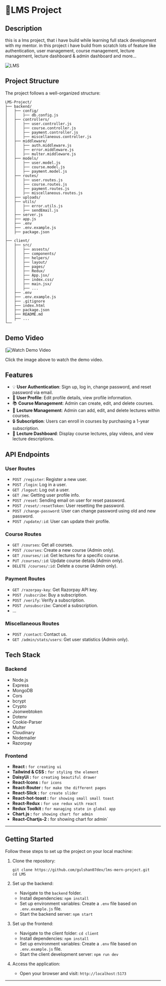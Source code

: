 # 🍳LMS Project

## Description

this is a lms project, that i have build while learning full stack development with my mentor. in this project i have build from scratch lots of feature like authentication, user management, course management, lecture management, lecture dashboard & admin dashboard and more...

![LMS](https://res.cloudinary.com/dhwbyshmo/image/upload/v1695283699/project%20images/lms-home.png)

## Project Structure

The project follows a well-organized structure:

```
LMS-Project/
├── backend/
│   ├── config/
│   │   ├── db.config.js 
│   ├── controllers/
│   │   ├── user.controller.js
│   │   ├── course.controller.js
│   │   ├── payment.controller.js
│   │   ├── miscellaneous.controller.js
│   ├── middleware/
│   │   ├── auth.middleware.js
│   │   ├── error.middleware.js
│   │   ├── multer.middleware.js
│   ├── models/
│   │   ├── user.model.js
│   │   ├── course.model.js
│   │   ├── payment.model.js
│   ├── routes/
│   │   ├── user.routes.js
│   │   ├── course.routes.js
│   │   ├── payment.routes.js
│   │   ├── miscellaneous.routes.js
│   ├── uploads/
│   ├── utils/
│   │   ├── error.utils.js
│   │   ├── sendEmail.js
│   ├── server.js
│   ├── app.js
│   ├── .env
│   ├── .env.example.js
│   ├── package.json
│
├── client/
│   ├── src/
│   │   ├── assests/
│   │   ├── components/
│   │   ├── helpers/
│   │   ├── layout/
│   │   ├── pages/
│   │   ├── Redux/ 
│   │   ├── App.jsx/
│   │   ├── index.css/
│   │   ├── main.jsx/
│   │   ├── ...
│   ├── .env
│   ├── .env.example.js
│   ├── .gitignore
│   ├── index.html
│   ├── package.json
│   ├── README.md
│   ├── ...
└──
```

## Demo Video

[![Watch Demo Video](https://drive.google.com/file/d/1vXQvBX4yX2Seksm5F3EOCtInYJdLPrq8/view?usp=sharing)

Click the image above to watch the demo video.


## Features

- 💡 **User Authentication**: Sign up, log in, change password, and reset password via email.
- 🙋 **User Profile**: Edit profile details, view profile information.
- 📚 **Course Management**: Admin can create, edit, and delete courses.
- 📝 **Lecture Management**: Admin can add, edit, and delete lectures within courses.
- 🔒 **Subscription**: Users can enroll in courses by purchasing a 1-year subscription.
- 🎥 **Lecture Dashboard**: Display course lectures, play videos, and view lecture descriptions.

## API Endpoints

### User Routes

- `POST /register`: Register a new user.
- `POST /login`: Log in a user.
- `GET /logout`: Log out a user.
- `GET /me`: Getting user profile info.
- `POST /reset`: Sending email on user for reset password.
- `POST /reset/:resetToken`: User resetting the password.
- `POST /change-password`: User can change password using old and new password.
- `POST /update/:id`: User can update their profile.

### Course Routes

- `GET /courses`: Get all courses.
- `POST /courses`: Create a new course (Admin only).
- `GET /courses/:id`: Get lectures for a specific course.
- `PUT /courses/:id`: Update course details (Admin only).
- `DELETE /courses/:id`: Delete a course (Admin only).

### Payment Routes

- `GET /razorpay-key`: Get Razorpay API key.
- `POST /subscribe`: Buy a subscription.
- `POST /verify`: Verify a subscription.
- `POST /unsubscribe`: Cancel a subscription.
- ...

### Miscellaneous Routes

- `POST /contact`: Contact us.
- `GET /admin/stats/users`: Get user statistics (Admin only).

## Tech Stack

### Backend

- Node.js
- Express
- MongoDB
- Cors
- bcrypt
- Crypto
- Jsonwebtoken
- Dotenv
- Cookie-Parser
- Multer
- Cloudinary
- Nodemailer
- Razorpay

### Frontend

- **React :** `for creating ui`
- **Tailwind & CSS :** `for styling the element`
- **DaisyUi :** `for creating beautiful drawer`
- **React-Icons :** `for icons` 
- **React-Router :** `for make the different pages`
- **React-Slick :** `for create slider` 
- **React-hot-toast :** `for showing small small toast`
- **React-Redux :** `for use redux with react`
- **Redux Toolkit :** `for managing state in global app`
- **Chart.js :** `for showing chart for admin`
- **React-Chartjs-2 :** for showing chart for admin`

---

## Getting Started

Follow these steps to set up the project on your local machine:

1. Clone the repository:
   ```
   git clone https://github.com/gulshan07dev/lms-mern-project.git
   cd LMS
   ```

2. Set up the backend:
   - Navigate to the `backend` folder.
   - Install dependencies: `npm install`
   - Set up environment variables: Create a `.env` file based on `.env.example.js` file.
   - Start the backend server: `npm start`

3. Set up the frontend:
   - Navigate to the client folder: `cd client`
   - Install dependencies: `npm install`
   - Set up environment variables: Create a `.env` file based on `.env.example.js` file.
   - Start the client development server: `npm run dev`

4. Access the application:
   - Open your browser and visit: `http://localhost:5173`

---

